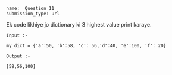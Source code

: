```ngMeta
name:  Question 11
submission_type: url
```

Ek code likhiye jo dictionary ki 3 highest value print karaye. 


`Input :-`
```
my_dict = {'a':50, 'b':58, 'c': 56,'d':40, 'e':100, 'f': 20}
 ```

`Output :-`
```
[58,56,100]
 ```

